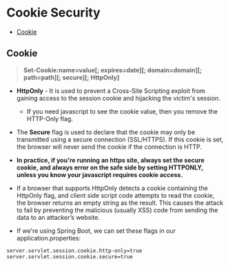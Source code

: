# Cookie Security


- [Cookie](#Cookie)



## <a name='Cookie'>Cookie </a>

> **Set-Cookie:name=value[; expires=date][; domain=domain][; path=path][; secure][; HttpOnly]**

- **HttpOnly** - It is used to prevent a Cross-Site Scripting exploit from gaining access to the session cookie and hijacking the victim's session.
    - If you need javascript to see the cookie value, then you remove the HTTP-Only flag.
- The **Secure** flag is used to declare that the cookie may only be transmitted using a secure connection (SSL/HTTPS). If this cookie is set, the browser will never send the cookie if the connection is HTTP.

- **In practice, if you're running an https site, always set the secure cookie, and always error on the safe side by setting HTTPONLY, unless you know your javascript requires cookie access.**
- If a browser that supports HttpOnly detects a cookie containing the HttpOnly flag, and client side script code attempts to read the cookie, the browser returns an empty string as the result. This causes the attack to fail by preventing the malicious (usually XSS) code from sending the data to an attacker’s website.

- If we're using Spring Boot, we can set these flags in our application.properties:
```
server.servlet.session.cookie.http-only=true
server.servlet.session.cookie.secure=true
```








